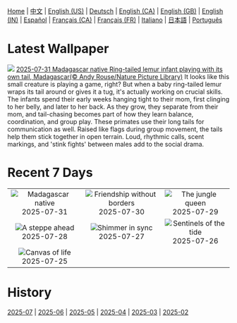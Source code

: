 [Home](../README.md) | [中文](zh-CN.md) | [English (US)](en-US.md) | [Deutsch](de-DE.md) | [English (CA)](en-CA.md) | [English (GB)](en-GB.md) | [English (IN)](en-IN.md) | [Español](es-ES.md) | [Français (CA)](fr-CA.md) | [Français (FR)](fr-FR.md) | [Italiano](it-IT.md) | [日本語](ja-JP.md) | [Português](pt-BR.md)

# Latest Wallpaper
![](https://www.bing.com/th?id=OHR.BabyLemur_EN-US9264861498_UHD.jpg)
[2025-07-31 Madagascar native Ring-tailed lemur infant playing with its own tail, Madagascar(© Andy Rouse/Nature Picture Library)](https://www.bing.com/th?id=OHR.BabyLemur_EN-US9264861498_UHD.jpg)
It looks like this small creature is playing a game, right? But when a baby ring-tailed lemur wraps its tail around or gives it a tug, it's actually working on crucial skills. The infants spend their early weeks hanging tight to their mom, first clinging to her belly, and later to her back. As they grow, they separate from their mom, and tail-chasing becomes part of how they learn balance, coordination, and group play. These primates use their long tails for communication as well. Raised like flags during group movement, the tails help them stick together in open terrain. Loud, rhythmic calls, scent markings, and 'stink fights' between males add to the social drama.

# Recent 7 Days
|  |  |  |
|:---:|:---:|:---:|
| ![](https://www.bing.com/th?id=OHR.BabyLemur_EN-US9264861498_400x240.jpg "Madagascar native") 2025-07-31 | ![](https://www.bing.com/th?id=OHR.SaypeDubai_EN-US5078679271_400x240.jpg "Friendship without borders") 2025-07-30 | ![](https://www.bing.com/th?id=OHR.TigerDay_EN-US5038876410_400x240.jpg "The jungle queen") 2025-07-29 |
| ![](https://www.bing.com/th?id=OHR.MongoliaYurts_EN-US1803457525_400x240.jpg "A steppe ahead") 2025-07-28 | ![](https://www.bing.com/th?id=OHR.BlackfinBarracuda_EN-US1227116811_400x240.jpg "Shimmer in sync") 2025-07-27 | ![](https://www.bing.com/th?id=OHR.MangroveTwilight_EN-US0646432423_400x240.jpg "Sentinels of the tide") 2025-07-26 |
| ![](https://www.bing.com/th?id=OHR.LasPalmas_EN-US0568727017_400x240.jpg "Canvas of life") 2025-07-25 |  |  |

# History
[2025-07](../archives/wallpaper/en-US/w_2025_07.md) | [2025-06](../archives/wallpaper/en-US/w_2025_06.md) | [2025-05](../archives/wallpaper/en-US/w_2025_05.md) | [2025-04](../archives/wallpaper/en-US/w_2025_04.md) | [2025-03](../archives/wallpaper/en-US/w_2025_03.md) | [2025-02](../archives/wallpaper/en-US/w_2025_02.md)
